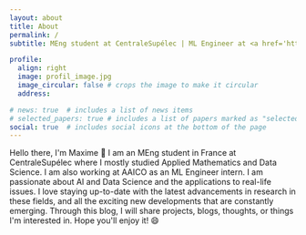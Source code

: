```yaml
---
layout: about
title: About
permalink: /
subtitle: MEng student at CentraleSupélec | ML Engineer at <a href='https://aaico.com/'>AAICO</a> | maxwolf34@gmail.com

profile:
  align: right
  image: profil_image.jpg
  image_circular: false # crops the image to make it circular
  address:

# news: true  # includes a list of news items
# selected_papers: true # includes a list of papers marked as "selected={true}"
social: true  # includes social icons at the bottom of the page
---
```


Hello there, I'm Maxime :wave:
I am an MEng student in France at CentraleSupélec where I mostly studied Applied Mathematics and Data Science. I am also working at AAICO as an ML Engineer intern. I am passionate about AI and Data Science and the applications to real-life issues. I love staying up-to-date with the latest advancements in research in these fields, and all the exciting new developments that are constantly emerging.
Through this blog, I will share projects, blogs, thoughts, or things I'm interested in. Hope you'll enjoy it! :smile:
